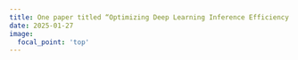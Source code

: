 ```yaml
---
title: One paper titled “Optimizing Deep Learning Inference Efficiency through Block Dependency Analysis” was accepted by ASPLOS 2026.
date: 2025-01-27
image:
  focal_point: 'top'
---
```


<!-- aaaaaaa -->
